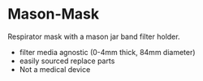 # Mason-Mask
Respirator mask with a mason jar band filter holder.
- filter media agnostic (0-4mm thick, 84mm diameter)
- easily sourced replace parts
- Not a medical device


